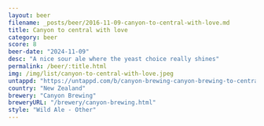 ```yaml
---
layout: beer
filename: _posts/beer/2016-11-09-canyon-to-central-with-love.md
title: Canyon to central with love
category: beer
score: 8
beer-date: "2024-11-09"
desc: "A nice sour ale where the yeast choice really shines"
permalink: /beer/:title.html
img: /img/list/canyon-to-central-with-love.jpeg
untappd: "https://untappd.com/b/canyon-brewing-canyon-brewing-to-central-with-love-pinot-noir-wild-ale/5896217"
country: "New Zealand"
brewery: "Canyon Brewing"
breweryURL: "/brewery/canyon-brewing.html"
style: "Wild Ale - Other"
---
```

